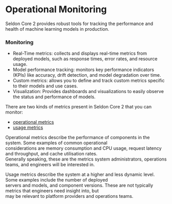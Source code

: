# Operational Monitoring

Seldon Core 2 provides robust tools for tracking the performance and health of machine learning models in production.

### Monitoring

* Real-Time metrics: collects and displays real-time metrics from deployed models, such as response times, error rates, and resource usage.
* Model performance tracking: monitors key performance indicators (KPIs) like accuracy, drift detection, and model degradation over time.
* Custom metrics: allows you to define and track custom metrics specific to their models and use cases.
* Visualization: Provides dashboards and visualizations to easily observe the status and performance of models.

There are two kinds of metrics present in Seldon Core 2 that you can monitor:

* [operational metrics](operational.md)
* [usage metrics](usage.md)

Operational metrics describe the performance of components in the system. Some examples of common operational\
considerations are memory consumption and CPU usage, request latency and throughput, and cache utilisation rates.\
Generally speaking, these are the metrics system administrators, operations teams, and engineers will be interested in.

Usage metrics describe the system at a higher and less dynamic level. Some examples include the number of deployed\
servers and models, and component versions. These are not typically metrics that engineers need insight into, but\
may be relevant to platform providers and operations teams.
